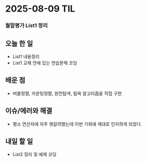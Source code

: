 ﻿# 2025-08-09 TIL
### 월말평가 List1 정리
## 오늘 한 일
- List1 내용정리
- List1 교재 안에 있는 연습문제 코딩

## 배운 점
- 버블정렬, 카운팅정렬, 완전탐색, 탐욕 알고리즘을 직접 구현

## 이슈/에러와 해결
- 평소 연산자에 자주 헷갈려했는데 이번 기회에 제대로 인지하게 되었다.

## 내일 할 일
- List2 정리 및 예제 코딩

